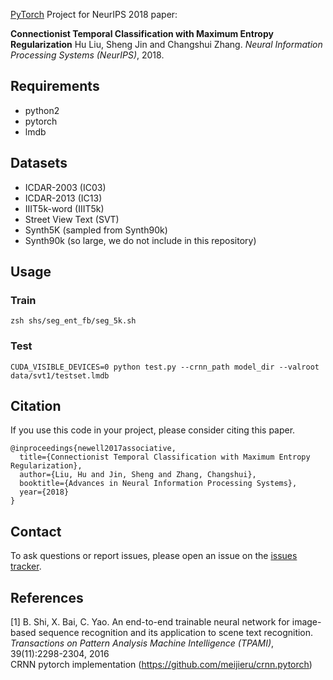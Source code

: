 [PyTorch](http://pytorch.org/) Project for NeurIPS 2018 paper: 

**Connectionist Temporal Classification with Maximum Entropy Regularization**
Hu Liu, Sheng Jin and Changshui Zhang. *Neural Information Processing Systems (NeurIPS)*, 2018. 


## Requirements
* python2
* pytorch
* lmdb

## Datasets
* ICDAR-2003 (IC03)
* ICDAR-2013 (IC13)
* IIIT5k-word (IIIT5k) 
* Street View Text (SVT)
* Synth5K (sampled from Synth90k)
* Synth90k (so large, we do not include in this repository)

## Usage
### Train
`zsh shs/seg_ent_fb/seg_5k.sh`
### Test
`CUDA_VISIBLE_DEVICES=0 python test.py --crnn_path model_dir --valroot data/svt1/testset.lmdb`

## Citation
If you use this code in your project, please consider citing this paper.
```
@inproceedings{newell2017associative,
  title={Connectionist Temporal Classification with Maximum Entropy Regularization},
  author={Liu, Hu and Jin, Sheng and Zhang, Changshui},
  booktitle={Advances in Neural Information Processing Systems},
  year={2018}
}
```

## Contact
To ask questions or report issues, please open an issue on the [issues tracker](https://github.com/liuhu-bigeye/enctc.crnn/issues).

## References

\[1\] B. Shi, X. Bai, C. Yao. An end-to-end trainable neural network for image-based sequence recognition and its application to scene text recognition. *Transactions on Pattern Analysis Machine Intelligence (TPAMI)*, 39(11):2298-2304, 2016  
CRNN pytorch implementation (https://github.com/meijieru/crnn.pytorch)
